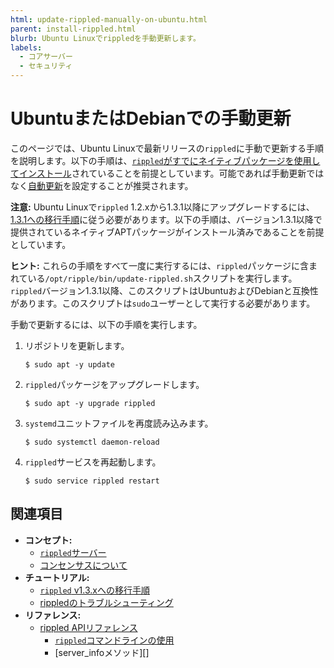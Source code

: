 ```yaml
---
html: update-rippled-manually-on-ubuntu.html
parent: install-rippled.html
blurb: Ubuntu Linuxでrippledを手動更新します。
labels:
  - コアサーバー
  - セキュリティ
---
```

# UbuntuまたはDebianでの手動更新

このページでは、Ubuntu Linuxで最新リリースの`rippled`に手動で更新する手順を説明します。以下の手順は、[`rippled`がすでにネイティブパッケージを使用してインストール](install-rippled-on-ubuntu.md)されていることを前提としています。可能であれば手動更新ではなく[自動更新](update-rippled-automatically-on-linux.md)を設定することが推奨されます。

**注意:** Ubuntu Linuxで`rippled` 1.2.xから1.3.1以降にアップグレードするには、[1.3.1への移行手順](rippled-1-3-migration-instructions.html)に従う必要があります。以下の手順は、バージョン1.3.1以降で提供されているネイティブAPTパッケージがインストール済みであることを前提としています。

**ヒント:** これらの手順をすべて一度に実行するには、`rippled`パッケージに含まれている`/opt/ripple/bin/update-rippled.sh`スクリプトを実行します。`rippled`バージョン1.3.1以降、このスクリプトはUbuntuおよびDebianと互換性があります。このスクリプトは`sudo`ユーザーとして実行する必要があります。

手動で更新するには、以下の手順を実行します。

1. リポジトリを更新します。

    ```
    $ sudo apt -y update
    ```

2. `rippled`パッケージをアップグレードします。

    ```
    $ sudo apt -y upgrade rippled
    ```

3. `systemd`ユニットファイルを再度読み込みます。

    ```
    $ sudo systemctl daemon-reload
    ```

4. `rippled`サービスを再起動します。

    ```
    $ sudo service rippled restart
    ```


## 関連項目

- **コンセプト:**
    - [`rippled`サーバー](xrpl-servers.html)
    - [コンセンサスについて](../../concepts/consensus-protocol/index.md)
- **チュートリアル:**
    - [`rippled` v1.3.xへの移行手順](rippled-1-3-migration-instructions.html) <!-- Note: remove when versions older than v1.3 are basically extinct -->
    - [rippledのトラブルシューティング](../troubleshooting/index.md)
- **リファレンス:**
    - [rippled APIリファレンス](../../references/http-websocket-apis/index.md)
      - [`rippled`コマンドラインの使用](../commandline-usage.md)
      - [server_infoメソッド][]
